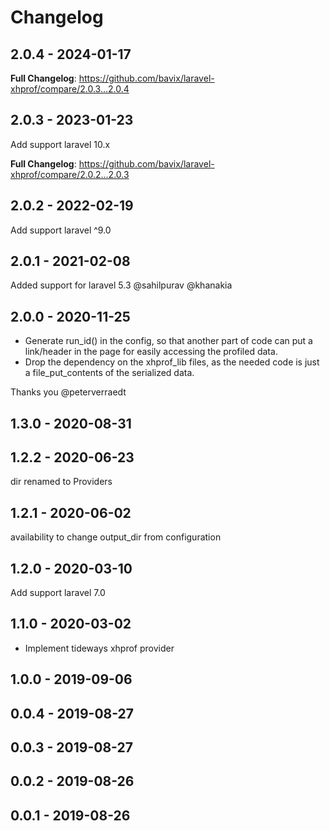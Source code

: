 # Changelog

## 2.0.4 - 2024-01-17

**Full Changelog**: https://github.com/bavix/laravel-xhprof/compare/2.0.3...2.0.4

## 2.0.3 - 2023-01-23

Add support laravel 10.x

**Full Changelog**: https://github.com/bavix/laravel-xhprof/compare/2.0.2...2.0.3

## 2.0.2 - 2022-02-19

Add support laravel ^9.0

## 2.0.1 - 2021-02-08

Added support for laravel 5.3 @sahilpurav @khanakia

## 2.0.0 - 2020-11-25

- Generate run_id() in the config, so that another part of code can put a link/header in the page for easily accessing the profiled data.
- Drop the dependency on the xhprof_lib files, as the needed code is just a file_put_contents of the serialized data.

Thanks you @peterverraedt

## 1.3.0 - 2020-08-31



## 1.2.2 - 2020-06-23

dir renamed to Providers

## 1.2.1 - 2020-06-02

availability to change output_dir from configuration

## 1.2.0 - 2020-03-10

Add support laravel 7.0

## 1.1.0 - 2020-03-02

- Implement tideways xhprof provider

## 1.0.0 - 2019-09-06



## 0.0.4 - 2019-08-27



## 0.0.3 - 2019-08-27



## 0.0.2 - 2019-08-26



## 0.0.1 - 2019-08-26



